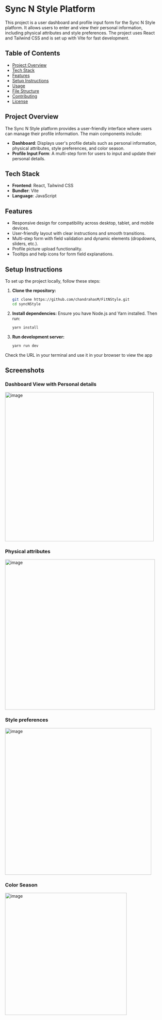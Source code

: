 # Sync N Style Platform

This project is a user dashboard and profile input form for the Sync N Style platform. It allows users to enter and view their personal information, including physical attributes and style preferences. The project uses React and Tailwind CSS and is set up with Vite for fast development.

## Table of Contents

- [Project Overview](#project-overview)
- [Tech Stack](#tech-stack)
- [Features](#features)
- [Setup Instructions](#setup-instructions)
- [Usage](#usage)
- [File Structure](#file-structure)
- [Contributing](#contributing)
- [License](#license)

## Project Overview

The Sync N Style platform provides a user-friendly interface where users can manage their profile information. The main components include:

- **Dashboard**: Displays user's profile details such as personal information, physical attributes, style preferences, and color season.
- **Profile Input Form**: A multi-step form for users to input and update their personal details.

## Tech Stack

- **Frontend**: React, Tailwind CSS
- **Bundler**: Vite
- **Language**: JavaScript

## Features

- Responsive design for compatibility across desktop, tablet, and mobile devices.
- User-friendly layout with clear instructions and smooth transitions.
- Multi-step form with field validation and dynamic elements (dropdowns, sliders, etc.).
- Profile picture upload functionality.
- Tooltips and help icons for form field explanations.

## Setup Instructions

To set up the project locally, follow these steps:

1. **Clone the repository:**
   ```bash
   git clone https://github.com/chandrahasM/FitNStyle.git
   cd syncNStyle

2. **Install dependencies:**
    Ensure you have Node.js and Yarn installed. Then run:
    ```bash
    yarn install
3. **Run development server:**
    ```bash
    yarn run dev
Check the URL in your terminal and use it in your browser to view the app

## Screenshots

### Dashboard View with Personal details
<img width="490" alt="image" src="https://github.com/user-attachments/assets/6027e42e-6eff-4fec-a110-410606b1fa1a">


### Physical attributes
<img width="494" alt="image" src="https://github.com/user-attachments/assets/b4750f89-5ae7-4a4c-8cc7-35427921d30d">

### Style preferences
<img width="482" alt="image" src="https://github.com/user-attachments/assets/62700961-7675-447d-b888-fbb437b38b09">

### Color Season
<img width="401" alt="image" src="https://github.com/user-attachments/assets/6e03effe-e2bc-4f98-9302-b8221739b026">

